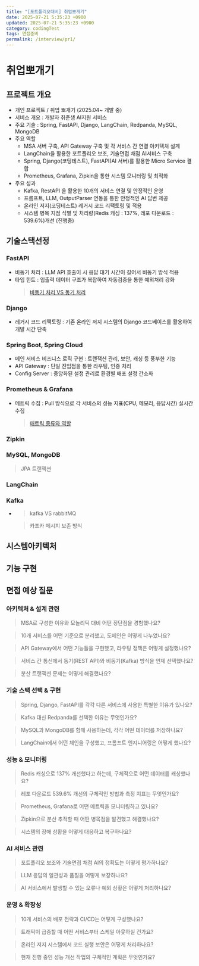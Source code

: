 ```yaml
---
title: "[포트폴리오대비] 취업뽀개기"
date: 2025-07-21 5:35:23 +0900
updated: 2025-07-21 5:35:23 +0900
category: codingTest
tags: 면접준비
permalink: /interview/pr1/
---
```


# 취업뽀개기
## 프로젝트 개요
- 개인 프로젝트 / 취업 뽀개기 (2025.04~ 개발 중)
-  서비스 개요 : 개발자 취준생 AI지원 서비스
- 주요 기술 : Spring, FastAPI, Django, LangChain, Redpanda, MySQL, MongoDB
- 주요 역할
  - MSA 서버 구축, API Gateway 구축 및 각 서비스 간 연결 아키텍처 설계
  - LangChain을 활용한 포트폴리오 보조, 기술면접 채점 AI서비스 구축
  - Spring, Django(코딩테스트), FastAPI(AI 서버)를 활용한 Micro Service 결합
  - Prometheus, Grafana, Zipkin을 통한 시스템 모니터링 및 최적화
- 주요 성과
  - Kafka, RestAPI 을 활용한 10개의 서비스 연결 및 안정적인 운영
  - 프롬프트, LLM, OutputParser 연동을 통한 안정적인 AI 답변 제공
  - 온라인 저지(코딩테스트) 레거시 코드 리팩토링 및 적용
  - 시스템 병목 지점 식별 및 처리량(Redis 캐싱 : 137%, 레포 다운로드 : 539.6%)개선 (진행중)

## 기술스택선정
### FastAPI
- 비동기 처리 : LLM API 호출이 시 응답 대기 시간이 길어서 비동기 방식 적용 
- 타입 힌트 : 입출력 데이터 구조가 복잡하여 자동검증을 통한 예외처리 강화
  > [비동기 처리 VS 동기 처리](/study/sync-async/)
  
### Django
- 레거시 코드 리팩토링 : 기존 온라인 저지 시스템의 Django 코드베이스를 활용하여 개발 시간 단축

### Spring Boot, Spring Cloud
- 메인 서비스 비즈니스 로직 구현 : 트랜잭션 관리, 보안, 캐싱 등 풍부한 기능
- API Gateway : 단일 진입점을 통한 라우팅, 인증 처리
- Config Server : 중앙화된 설정 관리로 환경별 배포 설정 간소화

### Prometheus & Grafana
- 메트릭 수집 : Pull 방식으로 각 서비스의 성능 지표(CPU, 메모리, 응답시간) 실시간 수집
  > [매트릭 종류와 역할](/study/prometheus/)

### Zipkin

### MySQL, MongoDB
  > JPA 트랜잭션 
### LangChain
### Kafka
- 
  > kafka VS rabbitMQ

  > 카프카 메시지 보존 방식

## 시스템아키텍처

## 기능 구현

## 면접 예상 질문 

### 아키텍처 & 설계 관련
> MSA로 구성한 이유와 모놀리틱 대비 어떤 장단점을 경험했나요?

> 10개 서비스를 어떤 기준으로 분리했고, 도메인은 어떻게 나누었나요?

> API Gateway에서 어떤 기능들을 구현했고, 라우팅 정책은 어떻게 설정했나요?

> 서비스 간 통신에서 동기(REST API)와 비동기(Kafka) 방식을 언제 선택했나요?

> 분산 트랜잭션 문제는 어떻게 해결했나요?

### 기술 스택 선택 & 구현

> Spring, Django, FastAPI를 각각 다른 서비스에 사용한 특별한 이유가 있나요?

> Kafka 대신 Redpanda를 선택한 이유는 무엇인가요?

> MySQL과 MongoDB를 함께 사용하는데, 각각 어떤 데이터를 저장하나요?

> LangChain에서 어떤 체인을 구성했고, 프롬프트 엔지니어링은 어떻게 했나요?

### 성능 & 모니터링

> Redis 캐싱으로 137% 개선했다고 하는데, 구체적으로 어떤 데이터를 캐싱했나요?

> 레포 다운로드 539.6% 개선의 구체적인 방법과 측정 지표는 무엇인가요?

> Prometheus, Grafana로 어떤 메트릭을 모니터링하고 있나요?

> Zipkin으로 분산 추적할 때 어떤 병목점을 발견했고 해결했나요?

> 시스템의 장애 상황을 어떻게 대응하고 복구하나요?

### AI 서비스 관련

> 포트폴리오 보조와 기술면접 채점 AI의 정확도는 어떻게 평가하나요?

> LLM 응답의 일관성과 품질을 어떻게 보장하나요?

> AI 서비스에서 발생할 수 있는 오류나 예외 상황은 어떻게 처리하나요?

### 운영 & 확장성

> 10개 서비스의 배포 전략과 CI/CD는 어떻게 구성했나요?

> 트래픽이 급증할 때 어떤 서비스부터 스케일 아웃하실 건가요?

> 온라인 저지 시스템에서 코드 실행 보안은 어떻게 처리하나요?

> 현재 진행 중인 성능 개선 작업의 구체적인 계획은 무엇인가요?